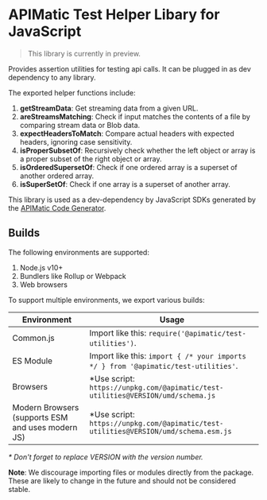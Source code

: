 # APIMatic Test Helper Libary for JavaScript

> This library is currently in preview.

Provides assertion utilities for testing api calls. It can be plugged in as dev dependency to any library.

The exported helper functions include:

1. **getStreamData**: Get streaming data from a given URL.
2. **areStreamsMatching**: Check if input matches the contents of a file by comparing stream data or Blob data.
3. **expectHeadersToMatch**: Compare actual headers with expected headers, ignoring case sensitivity.
4. **isProperSubsetOf**: Recursively check whether the left object or array is a proper subset of the right object or array.
5. **isOrderedSupersetOf**: Check if one ordered array is a superset of another ordered array.
6. **isSuperSetOf**: Check if one array is a superset of another array.

This library is used as a dev-dependency by JavaScript SDKs generated by the [APIMatic Code Generator](http://www.apimatic.io).

## Builds

The following environments are supported:

1. Node.js v10+
1. Bundlers like Rollup or Webpack
1. Web browsers

To support multiple environments, we export various builds:

| Environment | Usage |
| --- | --- |
| Common.js | Import like this: `require('@apimatic/test-utilities')`. |
| ES Module | Import like this: `import { /* your imports */ } from '@apimatic/test-utilities'`. |
| Browsers | *Use script: `https://unpkg.com/@apimatic/test-utilities@VERSION/umd/schema.js` |
| Modern Browsers (supports ESM and uses modern JS) | *Use script: `https://unpkg.com/@apimatic/test-utilities@VERSION/umd/schema.esm.js` |

_* Don't forget to replace VERSION with the version number._

**Note**: We discourage importing files or modules directly from the package. These are likely to change in the future and should not be considered stable.
